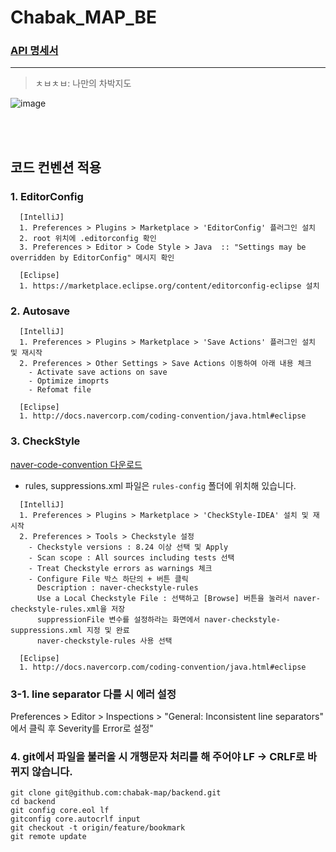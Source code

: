 # Chabak_MAP_BE

### [API 명세서](https://docs.google.com/spreadsheets/d/1CAUGx_R49infGViDuEJqjZczTnQG_Ay6hiHIZNiUPO8/edit?usp=sharing)

- - -
> ㅊㅂㅊㅂ: 나만의 차박지도

![image](https://user-images.githubusercontent.com/70880695/142659006-a443981b-8dd2-4560-8157-75d20d0e8ef9.png)






<br >
<br >

## 코드 컨벤션 적용 
### 1. EditorConfig
```shell
  [IntelliJ]
  1. Preferences > Plugins > Marketplace > 'EditorConfig' 플러그인 설치 
  2. root 위치에 .editorconfig 확인
  3. Preferences > Editor > Code Style > Java  :: "Settings may be overridden by EditorConfig" 메시지 확인
  
  [Eclipse]
  1. https://marketplace.eclipse.org/content/editorconfig-eclipse 설치
```
### 2. Autosave
```shell
  [IntelliJ]
  1. Preferences > Plugins > Marketplace > 'Save Actions' 플러그인 설치 및 재시작
  2. Preferences > Other Settings > Save Actions 이동하여 아래 내용 체크
    - Activate save actions on save
    - Optimize imoprts
    - Refomat file
    
  [Eclipse]
  1. http://docs.navercorp.com/coding-convention/java.html#eclipse
```
### 3. CheckStyle
[naver-code-convention 다운로드](https://github.com/naver/hackday-conventions-java/tree/master/rule-config)
- rules, suppressions.xml 파일은 `rules-config` 폴더에 위치해 있습니다. 
```shell
  [IntelliJ]
  1. Preferences > Plugins > Marketplace > 'CheckStyle-IDEA' 설치 및 재시작
  2. Preferences > Tools > Checkstyle 설정
    - Checkstyle versions : 8.24 이상 선택 및 Apply
    - Scan scope : All sources including tests 선택 
    - Treat Checkstyle errors as warnings 체크
    - Configure File 박스 하단의 + 버튼 클릭
      Description : naver-checkstyle-rules
      Use a Local Checkstyle File : 선택하고 [Browse] 버튼을 눌러서 naver-checkstyle-rules.xml을 저장
      suppressionFile 변수를 설정하라는 화면에서 naver-checkstyle-suppressions.xml 지정 및 완료
      naver-checkstyle-rules 사용 선택
    
  [Eclipse]
  1. http://docs.navercorp.com/coding-convention/java.html#eclipse
```

### 3-1. line separator 다를 시 에러 설정
Preferences > Editor > Inspections > "General: Inconsistent line separators" 에서 클릭 후 Severity를 Error로 설정"

### 4. git에서 파일을 불러올 시 개행문자 처리를 해 주어야 LF -> CRLF로 바뀌지 않습니다.
```shell
git clone git@github.com:chabak-map/backend.git
cd backend
git config core.eol lf
gitconfig core.autocrlf input
git checkout -t origin/feature/bookmark
git remote update
```
